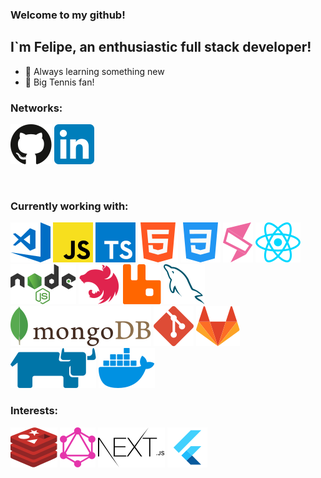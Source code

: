 ### Welcome to my github!

## I`m Felipe, an enthusiastic full stack developer!

- 🚀 Always learning something new
- 🎾 Big Tennis fan!

### Networks:

<a href="https://github.com/felcastro" title="felcastro | GitHub" target="_blank"><img src="assets/github.svg" /></a>
<a href="https://linkedin.com/in/fpocastro" title="fpocastro | LinkedIn" target="_blank"><img src="assets/linkedin.svg" /></a>

<br />

### Currently working with:

<a href="https://code.visualstudio.com" title="VSCode" target="_blank"><img src="assets/vscode.svg" /></a>
<a href="https://www.javascript.com" title="JavaScript" target="_blank"><img src="assets/javascript.svg" /></a>
<a href="https://www.typescriptlang.org" title="TypeScript" target="_blank"><img src="assets/typescript.svg" /></a>
<a href="https://developer.mozilla.org/docs/Web/HTML" title="HTML5" target="_blank"><img src="assets/html5.svg" /></a>
<a href="https://developer.mozilla.org/docs/Web/CSS" title="CSS3" target="_blank"><img src="assets/css3.svg" /></a>
<a href="https://single-spa.js.org" title="single-spa" target="_blank"><img src="assets/singlespa.svg" /></a>
<a href="https://reactjs.org" title="React" target="_blank"><img src="assets/react.svg" /></a>
<a href="https://nodejs.org/en/" title="Node.js" target="_blank"><img src="assets/nodejs.svg" /></a>
<a href="https://nestjs.com" title="NestJS" target="_blank"><img src="assets/nestjs.svg" /></a>
<a href="https://www.rabbitmq.com" title="RabbitMQ" target="_blank"><img src="assets/rabbitmq.svg" /></a>
<a href="https://www.mysql.com" title="MySQL" target="_blank"><img src="assets/mysql.svg" /></a>
<a href="https://www.mongodb.com" title="mongoDB" target="_blank"><img src="assets/mongodb.svg" /></a>
<a href="https://git-scm.com" title="Git" target="_blank"><img src="assets/git.svg" /></a>
<a href="https://about.gitlab.com" title="GitLab" target="_blank"><img src="assets/gitlab.svg" /></a>
<a href="https://rancher.com" title="Rancher" target="_blank"><img src="assets/rancher.svg" /></a>
<a href="https://www.docker.com" title="Docker" target="_blank"><img src="assets/docker.svg" /></a>

### Interests:

<a href="https://redis.io" title="redis" target="_blank"><img src="assets/redis.svg" /></a>
<a href="https://graphql.org" title="GraphQL" target="_blank"><img src="assets/graphql.svg" /></a>
<a href="https://nextjs.org" title="Next.js" target="_blank"><img src="assets/nextjs.svg" /></a>
<a href="https://flutter.dev" title="Flutter" target="_blank"><img src="assets/flutter.svg" /></a>
